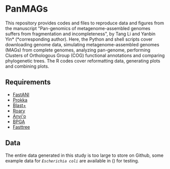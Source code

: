 # PanMAGs
This repository provides codes and files to reproduce data and figures from the manuscript "Pan-genomics of metagenome-assembled genomes suffers from fragmentation and incompleteness", by Tang Li and Yanbin Yin* (*corresponding author). Here, the Python and shell scripts cover downloading genome data, simulating metagenome-assembled genomes (MAGs) from complete genomes, analyzing pan-genome, performing Clusters of Orthologous Group (COG) functional annotations and comparing phylogenetic trees. The R codes cover reformatting data, generating plots and combining plots. <br> 
## Requirements
* [FastANI](https://github.com/ParBLiSS/FastANI)
* [Prokka](https://github.com/tseemann/prokka)
* [Blast+](https://github.com/ncbi/blast_plus_docs)
* [Roary](https://github.com/sanger-pathogens/Roary)
* [Anvi'o](https://github.com/merenlab/anvio)
* [BPGA](https://github.com/jbadavis/bpga)
* [Fasttree](http://www.microbesonline.org/fasttree/)
## Data
The entire data generated in this study is too large to store on Github, some example data for _`Escherichia coli`_ are available in () for testing.
